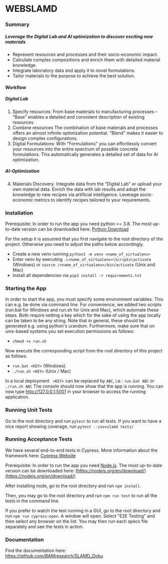 # WEBSLAMD

### Summary
##### Leverage the Digital Lab and AI optimization to discover exciting new materials
- Represent resources and processes and their socio-economic impact.
- Calculate complex compositions and enrich them with detailed material knowledge.
- Integrate laboratory data and apply it to novel formulations.
- Tailor materials to the purpose to achieve the best solution.

#### Workflow

##### Digital Lab
1.	Specify resources:
From base materials to manufacturing processes – “Base” enables a detailed and consistent description of existing resources
2.	Combine resources 
The combination of base materials and processes offers an almost infinite optimization potential. "Blend" makes it easier to design complex configurations.
3.	Digital Formulations: 
With "Formulations" you can effortlessly convert your resources into the entire spectrum of possible concrete formulations. This automatically generates a detailed set of data for AI optimization.

##### AI-Optimization
4.	Materials Discovery:
Integrate data from the “Digital Lab” or upload your own material data. Enrich the data with lab results and adopt the knowledge to new recipes via artificial intelligence. Leverage socio-economic metrics to identify recipes tailored to your requirements.

### Installation

Prerequisite: In order to run the app you need python >= 3.8. The most up-to-date version can be downloaded here:
[Python Download](https://www.python.org/)

For the setup it is assumed that you first navigate to the root directory of the project. Otherwise you need
to adjust the paths below accordingly.

- Create a new venv running `python3 -m venv <name_of_virtualenv>`
- Enter venv by executing `.\<name_of_virtualenv>\Scripts\activate` (Windows) or `source /<name_of_virtualenv>/bin/activate` (Unix and Mac)
- Install all dependencies via `pip3 install -r requirements.txt`

### Starting the App

In order to start the app, you must specify some environment variables. This can e.g. be done via command line.
For convenience, we added two scripts (run.bat for Windows and run.sh for Unix and Mac), which automate these steps.
Both require setting a key which for the sake of using the app locally can be taken to be any string. Note that in general,
these should be generated e.g. using python's urandom.
Furthermore, make sure that on unix-based systems you set execution permissions as follows:

- `chmod +x run.sh`

Now execute the corresponding script from the root directory of this project as follows.

- `run.bat <KEY>` (Windows)
- `./run.sh <KEY>` (Unix / Mac)

In a local deployment ` <KEY>` can be replaced by `ABC`, i.e.: `run.bat ABC` or `./run.sh ABC`
The console should now show that the app is running. You can now type http://127.0.0.1:5001 in your browser to
access the running application.

### Running Unit Tests

Go to the root directory and run `pytest` to run all tests. If you want to have a nice report showing coverage, run
`pytest --cov=slamd tests/`

### Running Acceptance Tests

We have several end-to-end tests in Cypress. More information about the framework here: [Cypress Website](https://www.cypress.io/)

Prerequisite: In order to run the app you need [Node.js](https://nodejs.org/). The most up-to-date version can be downloaded here:
[https://nodejs.org/en/download/](https://nodejs.org/en/download/)

After installing node, go to the root directory and run `npm install`.

Then, you may go to the root directory and run `npm run test` to run all the tests in the command line.

If you prefer to watch the test running in a GUI, go to the root directory and run `npm run cypress:open`.
A window will open. Select "E2E Testing" and then select any browser on the list.
You may then run each specs file separately and see the tests in action.

### Documentation

Find the documentation here: https://github.com/BAMresearch/SLAMD_Doku
